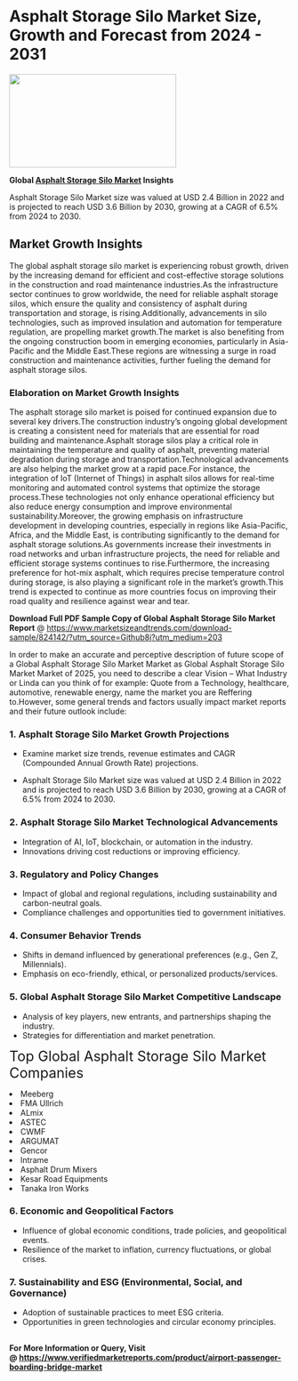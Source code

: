 <H1>Asphalt Storage Silo Market Size, Growth and Forecast from 2024 - 2031</H1><img class="aligncenter size-medium wp-image-584254" src="https://thirdeyenews.in/wp-content/uploads/2024/09/Global-Market-Research-300x168.jpeg" alt="" width="300" height="168" /><p><strong>Global&nbsp;<a href="https://www.marketsizeandtrends.com/download-sample/824142/?utm_source=Github8j?utm_medium=203">Asphalt Storage Silo Market</a> Insights</strong></p><p>Asphalt Storage Silo Market size was valued at USD 2.4 Billion in 2022 and is projected to reach USD 3.6 Billion by 2030, growing at a CAGR of 6.5% from 2024 to 2030.</p><p><h2>Market Growth Insights</h2> The global asphalt storage silo market is experiencing robust growth, driven by the increasing demand for efficient and cost-effective storage solutions in the construction and road maintenance industries.As the infrastructure sector continues to grow worldwide, the need for reliable asphalt storage silos, which ensure the quality and consistency of asphalt during transportation and storage, is rising.Additionally, advancements in silo technologies, such as improved insulation and automation for temperature regulation, are propelling market growth.The market is also benefiting from the ongoing construction boom in emerging economies, particularly in Asia-Pacific and the Middle East.These regions are witnessing a surge in road construction and maintenance activities, further fueling the demand for asphalt storage silos. <h3>Elaboration on Market Growth Insights</h3> The asphalt storage silo market is poised for continued expansion due to several key drivers.The construction industry’s ongoing global development is creating a consistent need for materials that are essential for road building and maintenance.Asphalt storage silos play a critical role in maintaining the temperature and quality of asphalt, preventing material degradation during storage and transportation.Technological advancements are also helping the market grow at a rapid pace.For instance, the integration of IoT (Internet of Things) in asphalt silos allows for real-time monitoring and automated control systems that optimize the storage process.These technologies not only enhance operational efficiency but also reduce energy consumption and improve environmental sustainability.Moreover, the growing emphasis on infrastructure development in developing countries, especially in regions like Asia-Pacific, Africa, and the Middle East, is contributing significantly to the demand for asphalt storage solutions.As governments increase their investments in road networks and urban infrastructure projects, the need for reliable and efficient storage systems continues to rise.Furthermore, the increasing preference for hot-mix asphalt, which requires precise temperature control during storage, is also playing a significant role in the market’s growth.This trend is expected to continue as more countries focus on improving their road quality and resilience against wear and tear.</p><p><span class=""><strong>Download Full PDF Sample Copy of Global Asphalt Storage Silo Market Report</strong> @ <a href="https://www.marketsizeandtrends.com/download-sample/824142/?utm_source=Github8j?utm_medium=203" target="_blank">https://www.marketsizeandtrends.com/download-sample/824142/?utm_source=Github8j?utm_medium=203</a></span></p><p>In order to make an accurate and perceptive description of future scope of a Global&nbsp;Asphalt Storage Silo Market Market as Global&nbsp;Asphalt Storage Silo Market Market of 2025, you need to describe a clear Vision &ndash; What Industry or Linda can you think of for example: Quote from a Technology, healthcare, automotive, renewable energy, name the market you are Reffering to.However, some general trends and factors usually impact market reports and their future outlook include:</p><h3>1.&nbsp;<strong>Asphalt Storage Silo Market Growth Projections</strong></h3><ul><li>Examine market size trends, revenue estimates and CAGR (Compounded Annual Growth Rate) projections.</li><li><p>Asphalt Storage Silo Market size was valued at USD 2.4 Billion in 2022 and is projected to reach USD 3.6 Billion by 2030, growing at a CAGR of 6.5% from 2024 to 2030.</p></li></ul><h3>2.&nbsp;<strong>Asphalt Storage Silo Market Technological Advancements</strong></h3><ul><li>Integration of AI, IoT, blockchain, or automation in the industry.</li><li>Innovations driving cost reductions or improving efficiency.</li></ul><h3>3.&nbsp;<strong>Regulatory and Policy Changes</strong></h3><ul><li>Impact of global and regional regulations, including sustainability and carbon-neutral goals.</li><li>Compliance challenges and opportunities tied to government initiatives.</li></ul><h3>4.&nbsp;<strong>Consumer Behavior Trends</strong></h3><ul><li>Shifts in demand influenced by generational preferences (e.g., Gen Z, Millennials).</li><li>Emphasis on eco-friendly, ethical, or personalized products/services.</li></ul><h3>5.&nbsp;<strong>Global Asphalt Storage Silo Market Competitive Landscape</strong></h3><ul><li>Analysis of key players, new entrants, and partnerships shaping the industry.</li><li>Strategies for differentiation and market penetration.</li></ul><p data-pm-slice="1 1 []"><span style="color: inherit; font-family: inherit; font-size: 25px;">Top Global Asphalt Storage Silo Market Companies</span></p><div class="" data-test-id=""><p><li>Meeberg</li><li> FMA Ullrich</li><li> ALmix</li><li> ASTEC</li><li> CWMF</li><li> ARGUMAT</li><li> Gencor</li><li> Intrame</li><li> Asphalt Drum Mixers</li><li> Kesar Road Equipments</li><li> Tanaka Iron Works</li></p></div><h3>6.&nbsp;<strong>Economic and Geopolitical Factors</strong></h3><ul><li>Influence of global economic conditions, trade policies, and geopolitical events.</li><li>Resilience of the market to inflation, currency fluctuations, or global crises.</li></ul><h3>7.&nbsp;<strong>Sustainability and ESG (Environmental, Social, and Governance)</strong></h3><ul><li>Adoption of sustainable practices to meet ESG criteria.</li><li>Opportunities in green technologies and circular economy principles.</li></ul><h2><strong style="font-size: 14px;">For More Information or Query, Visit @&nbsp;</strong><a style="background-color: #ffffff; font-size: 14px;" href="https://www.marketsizeandtrends.com/report/asphalt-storage-silo-market/" target="_blank">https://www.verifiedmarketreports.com/product/airport-passenger-boarding-bridge-market</a></h2>